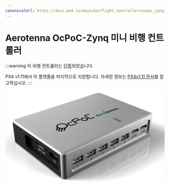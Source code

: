 ```yaml
---
canonicalUrl: https://docs.px4.io/main/ko/flight_controller/ocpoc_zynq
---
```


# Aerotenna OcPoC-Zynq 미니 비행 컨트롤러

:::warning
이 비행 컨트롤러는 [단종](../flight_controller/autopilot_experimental.md)되었습니다.

PX4 v1.11에서 이 플랫폼을 마지막으로 지원합니다. 자세한 정보는 [PX4v1.11 문서](http://docs.px4.io/v1.11/en/flight_controller/ocpoc_zynq.html#aerotenna-ocpoc-zynq-mini-flight-controller)를 참고하십시오.
:::

![ocpoc-zynq-mini](../../assets/hardware/hardware-ocpoc-zynq-mini.jpg)